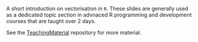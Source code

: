 A short introduction on vectorisation in `R`. 
These slides are generally used as a dedicated topic section in advnaced R programming and development courses that are taught over 2 days. 

See the [TeachingMaterial](https://github.com/lgatto/TeachingMaterial) repository for more material.
